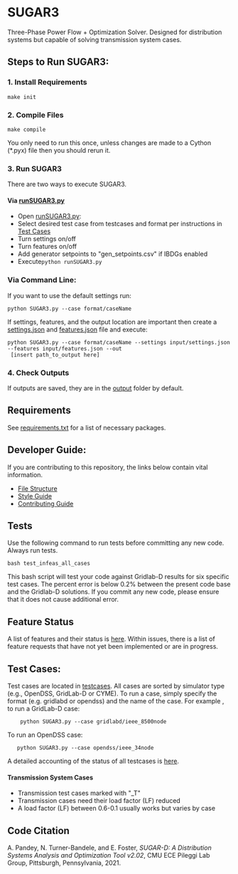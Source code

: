 # SUGAR3
Three-Phase Power Flow + Optimization Solver. Designed for distribution systems but capable of solving transmission system cases.

## Steps to Run SUGAR3:
### 1. Install Requirements
    make init
### 2. Compile Files
    make compile
  You only need to run this once, unless changes are made to a Cython (*.pyx) file then you should rerun it.

### 3. Run SUGAR3
There are two ways to execute SUGAR3.

#### Via [runSUGAR3.py](runSUGAR3.py)
 * Open [runSUGAR3.py](runSUGAR3.py):
 * Select desired test case from testcases and format per instructions in [Test Cases](#test-cases)
 * Turn settings on/off
 * Turn features on/off
 * Add generator setpoints to "gen_setpoints.csv" if IBDGs enabled
 * Execute`python runSUGAR3.py`

### Via Command Line:
If you want to use the default settings run:
 
    python SUGAR3.py --case format/caseName

If settings, features, and the output location are important then create a [settings.json](/input/settings.json) and
 [features.json](/input/features.json
) file and execute:
```
python SUGAR3.py --case format/caseName --settings input/settings.json --features input/features.json --out
 [insert path_to_output here]
```

### 4. Check Outputs
If outputs are saved, they are in the [output](output) folder by default.

## Requirements
See [requirements.txt](requirements.txt) for a list of necessary packages.

## Developer Guide:
If you are contributing to this repository, the links below contain vital information.

* [File Structure](docs/filestructure.md)
* [Style Guide](docs/styleguide.md)
* [Contributing Guide](docs/contributing.md)


## Tests
Use the following command to run tests before committing any new code. Always run tests.
```
bash test_infeas_all_cases
```
This bash script will test your code against Gridlab-D results for six specific test cases. The percent error is below 0.2% between the present code base and the Gridlab-D solutions. If you commit any new code, please ensure that it does not cause additional error.

## Feature Status
  A list of features and their status is [here](docs/feature_status.md). Within issues, there is a list of feature requests that have not yet been implemented or are in progress.
    
## Test Cases:
  Test cases are located in [testcases](testcases). All cases are sorted by simulator type (e.g., OpenDSS, GridLab-D or
   CYME). To run a case, simply specify the format (e.g. gridlabd or opendss) and the name of the case. For example
   , to run a GridLab-D case:
   ```
       python SUGAR3.py --case gridlabd/ieee_8500node
   ``` 
   To run an OpenDSS case:
   ```
      python SUGAR3.py --case opendss/ieee_34node
   ```

   A detailed accounting of the status of all testcases is [here](testcases/testcasestatus.xlsx).
 
   #### Transmission System Cases 
   * Transmission test cases marked with "_T"
   * Transmission cases need their load factor (LF) reduced
   * A load factor (LF) between 0.6-0.1 usually works but varies by case

  ## Code Citation
  A. Pandey, N. Turner-Bandele, and E. Foster, _SUGAR-D: A Distribution Systems Analysis and Optimization Tool v2.02_, CMU ECE Pileggi Lab Group, Pittsburgh, Pennsylvania, 2021. 

